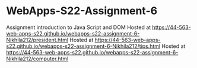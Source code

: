 # WebApps-S22-Assignment-6
Assignment introduction to Java Script and DOM
Hosted at https://44-563-web-apps-s22.github.io/webapps-s22-assignment-6-Nikhila212/president.html
Hosted at https://44-563-web-apps-s22.github.io/webapps-s22-assignment-6-Nikhila212/tips.html
Hosted at https://44-563-web-apps-s22.github.io/webapps-s22-assignment-6-Nikhila212/computer.html